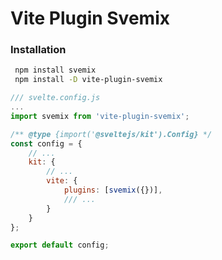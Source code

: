 # Vite Plugin Svemix

### Installation

```sh
 npm install svemix
 npm install -D vite-plugin-svemix
```

```js
/// svelte.config.js
...
import svemix from 'vite-plugin-svemix';

/** @type {import('@sveltejs/kit').Config} */
const config = {
	// ...
	kit: {
		// ...
		vite: {
			plugins: [svemix({})],
			/// ...
		}
	}
};

export default config;

```